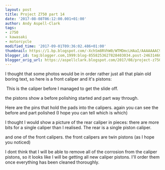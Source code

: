 ```yaml
---
layout: post
title: Project Z750 part 14
date: '2017-08-08T06:12:00.001+01:00'
author: Andy Aspell-Clark
tags:
- z750
- kawasaki
- motorcycle
modified_time: '2017-09-01T09:36:02.486+01:00'
thumbnail: https://1.bp.blogspot.com/-XchSm8RVhW0/WTMDmcLHAaI/AAAAAAAC9FI/0VGfoc4rCkIHpjorX2N0uZtDO-QyVn4YQCLcB/s72-c/IMG_20170518_165233.jpg
blogger_id: tag:blogger.com,1999:blog-8558253627828403034.post-2463146028698090784
blogger_orig_url: https://aspellclark.blogspot.com/2017/08/project-z750-part-14.html
---
```


I thought that some photos would be in order rather just all that plain old boring text, so here is a front caliper and it's pistons:



&nbsp;This is the caliper before I managed to get the slide off.





the pistons show a before polishing started and part way through.

Here are the pins that hold the pads into the calipers. again you can see the before and part polished (I hope you can tell which is which)




I thought I would show a picture of the rear caliper in pieces: there are more bits for a single caliper than I realised. The rear is a single piston caliper.



and one of the front calipers. the front calipers are twin pistons (as I hope you noticed)



I dont think that I will be able to remove all of the corrosion from the caliper pistons, so it looks like I will be getting all new caliper pistons. I'll order them once everything has been cleaned thoroughly.

